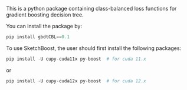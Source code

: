 This is a python package containing class-balanced loss functions for gradient boosting decision tree.

You can install the package by:
```python
pip install gbdtCBL==0.1
```

To use SketchBoost, the user should first install the following packages:
```python
pip install -U cupy-cuda11x py-boost  # for cuda 11.x
```
or 
```python
pip install -U cupy-cuda12x py-boost  # for cuda 12.x
```
